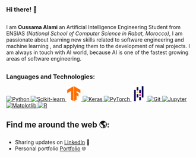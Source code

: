 ### Hi there! 👋

##
I am **Oussama Alami** an Artificial Intelligence Engineering Student from ENSIAS <i>(National School of Computer Science in Rabat, Morocco)</i>, I am passionate about learning new skills related to software engineering and machine learning , and applying them to the development of real projects. I am always in touch with AI world, because AI is one of the fastest growing areas of software engineering.
##

### **Languages and Technologies:**
<p float="left">
 <a href="https://www.python.org/">
<img alt="Python" src="https://cdn.jsdelivr.net/gh/devicons/devicon/icons/python/python-original.svg" width="40">
  </a>
 <a href="https://scikit-learn.org/">
<img alt="Scikit-learn" src="https://upload.wikimedia.org/wikipedia/commons/0/05/Scikit_learn_logo_small.svg" width="40">
  </a>
 <a href="https://www.tensorflow.org/">
<img alt="Tensoflow" src="https://raw.githubusercontent.com/devicons/devicon/master/icons/tensorflow/tensorflow-original.svg" width="40">
  </a>
 <a href="https://keras.io/">
<img alt="Keras" src="https://raw.githubusercontent.com/valohai/ml-logos/master/keras.svg" width="40">
  </a>
 <a href="https://pytorch.org/">
<img alt="PyTorch" src="https://upload.wikimedia.org/wikipedia/commons/1/10/PyTorch_logo_icon.svg" width="40">
  </a>
 <a href="https://pandas.pydata.org/">
<img alt="Pandas" src="https://raw.githubusercontent.com/devicons/devicon/master/icons/pandas/pandas-original.svg" width="40">
  </a>
 <a href="https://git-scm.com/">
<img alt="Git" src="https://upload.wikimedia.org/wikipedia/commons/3/3f/Git_icon.svg" width="40">
  </a>
 <a href="https://jupyter.org/">
<img alt="Jupyter" src="https://upload.wikimedia.org/wikipedia/commons/3/38/Jupyter_logo.svg" width="40">
 </a>
 <a href="https://matplotlib.org/">
<img alt="Matplotlib" src="https://upload.wikimedia.org/wikipedia/commons/8/84/Matplotlib_icon.svg" width="40">
 </a>
 <a href="https://www.r-project.org/">
<img alt="R" src="https://www.vectorlogo.zone/logos/r-project/r-project-official.svg" width="40">
 </a>
</p>

##
## Find me around the web 🌎:
- Sharing updates on <a href="https://www.linkedin.com/in/oussama2ia/">LinkedIn</a> 💼
- Personal portfolio <a href="alamioussama.tech/">Portfolio</a> 🌐
##
